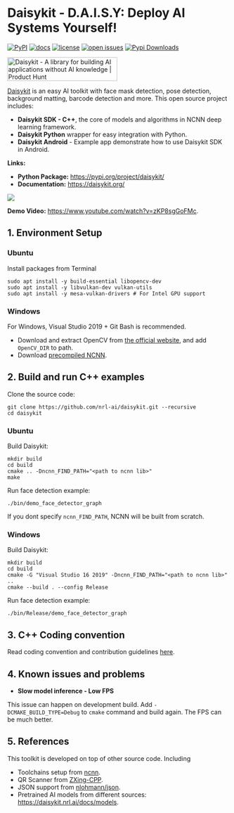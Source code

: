 # Daisykit - **D.A.I.S.Y: Deploy AI Systems Yourself!**

[![PyPI](https://img.shields.io/pypi/v/daisykit)](https://pypi.org/project/daisykit)
[![docs](https://img.shields.io/badge/docs-latest-blue)](https://daisykit.readthedocs.io/en/latest/)
[![license](https://img.shields.io/github/license/nrl-ai/daisykit.svg)](https://github.com/nrl-ai/daisykit/blob/master/LICENSE)
[![open issues](https://isitmaintained.com/badge/open/nrl-ai/daisykit.svg)](https://github.com/nrl-ai/daisykit/issues)
[![Pypi Downloads](https://pepy.tech/badge/daisykit/month)](https://pypi.org/project/daisykit/)

<a href="https://www.producthunt.com/posts/daisykit?utm_source=badge-featured&utm_medium=badge&utm_souce=badge-daisykit" target="_blank"><img src="https://api.producthunt.com/widgets/embed-image/v1/featured.svg?post_id=385715&theme=light" alt="Daisykit - A&#0032;library&#0032;for&#0032;building&#0032;AI&#0032;applications&#0032;without&#0032;AI&#0032;knowledge | Product Hunt" style="width: 250px; height: 54px;" width="250" height="54" /></a>

[Daisykit](https://daisykit.org/>) is an easy AI toolkit with face mask detection, pose detection, background matting, barcode detection and more. This open source project includes:

- **Daisykit SDK - C++**, the core of models and algorithms in NCNN deep learning framework.
- **Daisykit Python** wrapper for easy integration with Python.
- **Daisykit Android** - Example app demonstrate how to use Daisykit SDK in Android.

**Links:**

- **Python Package:** <https://pypi.org/project/daisykit/>
- **Documentation:** <https://daisykit.org/>

<a href="https://www.youtube.com/watch?v=zKP8sgGoFMc">
<img src="https://user-images.githubusercontent.com/18329471/224732779-3d2ce7b0-de53-4b9d-b9a8-890557eead16.png"/>
</a>

**Demo Video:** <https://www.youtube.com/watch?v=zKP8sgGoFMc>.


## 1. Environment Setup

### Ubuntu

Install packages from Terminal

```
sudo apt install -y build-essential libopencv-dev
sudo apt install -y libvulkan-dev vulkan-utils
sudo apt install -y mesa-vulkan-drivers # For Intel GPU support
```

### Windows

For Windows, Visual Studio 2019 + Git Bash is recommended.

- Download and extract OpenCV from [the official website](https://opencv.org/releases/), and add `OpenCV_DIR` to path.
- Download [precompiled NCNN](https://github.com/Tencent/ncnn/releases).

## 2. Build and run C++ examples

Clone the source code:

```
git clone https://github.com/nrl-ai/daisykit.git --recursive
cd daisykit
```
### Ubuntu

Build Daisykit:


```
mkdir build
cd build
cmake .. -Dncnn_FIND_PATH="<path to ncnn lib>"
make
```

Run face detection example:

```
./bin/demo_face_detector_graph
```

If you dont specify `ncnn_FIND_PATH`, NCNN will be built from scratch.

### Windows

Build Daisykit:


```
mkdir build
cd build
cmake -G "Visual Studio 16 2019" -Dncnn_FIND_PATH="<path to ncnn lib>" ..
cmake --build . --config Release
```

Run face detection example:

```
./bin/Release/demo_face_detector_graph
```

## 3. C++ Coding convention

Read coding convention and contribution guidelines [here](https://daisykit.nrl.ai/docs/contribution).

## 4. Known issues and problems

- **Slow model inference - Low FPS**

This issue can happen on development build. Add `-DCMAKE_BUILD_TYPE=Debug` to `cmake` command and build again. The FPS can be much better.

## 5. References

This toolkit is developed on top of other source code. Including

- Toolchains setup from [ncnn](https://github.com/Tencent/ncnn).
- QR Scanner from [ZXing-CPP](https://github.com/nu-book/zxing-cpp).
- JSON support from [nlohmann/json](https://github.com/nlohmann/json).
- Pretrained AI models from different sources: <https://daisykit.nrl.ai/docs/models>.
